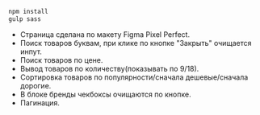 ```bash 
npm install
gulp sass
```
* Страница сделана по макету Figma Pixel Perfect.
* Поиск товаров буквам, при клике по кнопке "Закрыть" очищается инпут.
* Поиск товаров по цене.
* Вывод товаров по количеству(показывать по 9/18).
* Сортировка товаров по популярности/сначала дешевые/сначала дорогие.
* В блоке бренды чекбоксы очищаются по кнопке.
* Пагинация.